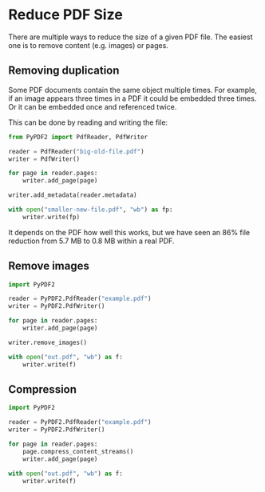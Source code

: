 # Reduce PDF Size

There are multiple ways to reduce the size of a given PDF file. The easiest
one is to remove content (e.g. images) or pages.

## Removing duplication

Some PDF documents contain the same object multiple times. For example, if an
image appears three times in a PDF it could be embedded three times. Or it can
be embedded once and referenced twice.

This can be done by reading and writing the file:

```python
from PyPDF2 import PdfReader, PdfWriter

reader = PdfReader("big-old-file.pdf")
writer = PdfWriter()

for page in reader.pages:
    writer.add_page(page)

writer.add_metadata(reader.metadata)

with open("smaller-new-file.pdf", "wb") as fp:
    writer.write(fp)
```

It depends on the PDF how well this works, but we have seen an 86% file
reduction from 5.7 MB to 0.8 MB within a real PDF.


## Remove images


```python
import PyPDF2

reader = PyPDF2.PdfReader("example.pdf")
writer = PyPDF2.PdfWriter()

for page in reader.pages:
    writer.add_page(page)

writer.remove_images()

with open("out.pdf", "wb") as f:
    writer.write(f)
```

## Compression

```python
import PyPDF2

reader = PyPDF2.PdfReader("example.pdf")
writer = PyPDF2.PdfWriter()

for page in reader.pages:
    page.compress_content_streams()
    writer.add_page(page)

with open("out.pdf", "wb") as f:
    writer.write(f)
```
